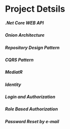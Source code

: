 
# Project Detsils

##### .Net Core WEB API
##### Onion Architecture 
##### Repository Design Pattern
##### CQRS Pattern
##### MediatR 
##### Identity
##### Login and Authorization
##### Role Based Authorization
##### Password Reset by e-mail
